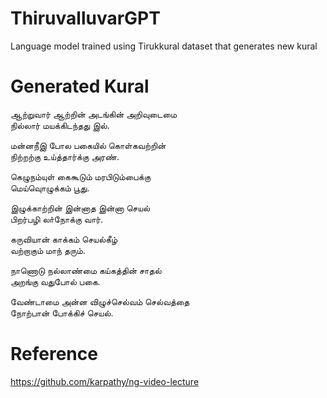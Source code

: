 # ThiruvalluvarGPT
Language model trained using Tirukkural dataset that generates new kural 

# Generated Kural
ஆற்றுவார் ஆற்றின் அடங்கின் அறிவுடைமை\
நில்லார் மயக்கிடந்தது இல்.

மன்னநீஇ போல பகையில் கொள்கவற்றின்\
நிற்றற்கு உய்த்தார்க்கு அரண்.

கெழுநம்யுள் கைகூடும் மரபிடும்பைக்கு\
மெய்வுொழுக்கம் பூது.

இழுக்காற்றின் இன்னாத இன்னா செயல்\
பிறர்பழி லா்நோக்கு வார்.

கருவியான் காக்கம் செயல்கீழ்\
வற்றாகும் மாந் தரும்.

நாணொடு நல்லாண்மை கய்கத்தின் சாதல்\
அறங்கு வதுபோல் பகை.

வேண்டாமை அன்ன விழுச்செல்வம் செல்வத்தை\
நோற்பான் போக்கிச் செயல்.

# Reference
https://github.com/karpathy/ng-video-lecture
